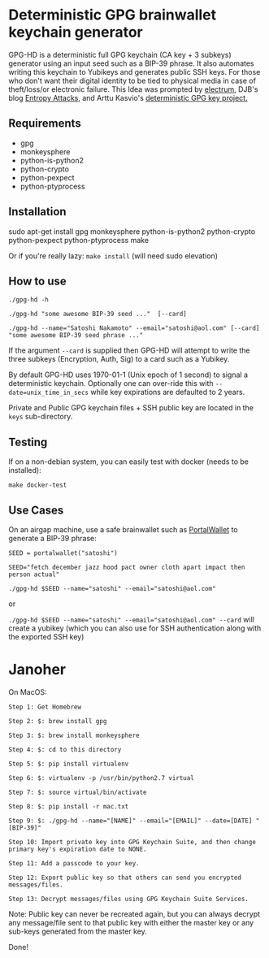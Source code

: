 Deterministic GPG brainwallet keychain generator
=============================

GPG-HD is a deterministic full GPG keychain (CA key + 3 subkeys) generator using an input seed such as a BIP-39 phrase.  It also automates writing this keychain to Yubikeys and generates public SSH keys.  For those who don't want their digital identity to be tied to physical media in case of theft/loss/or electronic failure.  This Idea was prompted by [electrum](https://electrum.org/), DJB's blog [Entropy Attacks](http://blog.cr.yp.to/20140205-entropy.html), and Arttu Kasvio's [ deterministic GPG key project.](https://github.com/arttukasvio/deterministic)



Requirements
------------

* gpg
* monkeysphere 
* python-is-python2
* python-crypto
* python-pexpect
* python-ptyprocess 



Installation
------------

sudo apt-get install gpg monkeysphere python-is-python2  python-crypto python-pexpect python-ptyprocess make


Or if you're really lazy: 
`make install`  (will need sudo elevation)

How to use
----------

`./gpg-hd -h`

`./gpg-hd "some awesome BIP-39 seed ..."  [--card]`

`./gpg-hd --name="Satoshi Nakamoto" --email="satoshi@aol.com" [--card] "some awesome BIP-39 seed phrase ..."`

If the argument `--card` is supplied then GPG-HD will attempt to write the three subkeys (Encryption, Auth, Sig) to a card such as a Yubikey. 

By default GPG-HD uses 1970-01-1 (Unix epoch of 1 second) to signal a deterministic keychain.  Optionally one can over-ride this with `--date=unix_time_in_secs`
 while key expirations are defaulted to 2 years.

Private and Public GPG keychain files + SSH public key are located in the `keys` sub-directory.


Testing
----------

If on a non-debian system, you can easily test with docker (needs to be installed):

`make docker-test`


Use Cases
----------

On an airgap machine, use a safe brainwallet such as [PortalWallet](https://github.com/Logicwax/PortalWallet) to generate a BIP-39 phrase:

`SEED = portalwallet("satoshi")`

 `SEED="fetch december jazz hood pact owner cloth apart impact then person actual"`

 `./gpg-hd $SEED --name="satoshi" --email="satoshi@aol.com"`

 or 

 `./gpg-hd $SEED --name="satoshi" --email="satoshi@aol.com" --card` will create a yubikey (which you can also use for SSH authentication along with the exported SSH key)











Janoher
=========

On MacOS:

`Step 1: Get Homebrew`
 
`Step 2: $: brew install gpg`
 
`Step 3: $: brew install monkeysphere`
 
`Step 4: $: cd to this directory`
 
`Step 5: $: pip install virtualenv`
 
`Step 6: $: virtualenv -p /usr/bin/python2.7 virtual`
 
`Step 7: $: source virtual/bin/activate`
 
`Step 8: $: pip install -r mac.txt`
 
`Step 9: $: ./gpg-hd --name="[NAME]" --email="[EMAIL]" --date=[DATE] "[BIP-39]"`


`Step 10: Import private key into GPG Keychain Suite, and then change primary key's expiration date to NONE.`
 
`Step 11: Add a passcode to your key.`
 
`Step 12: Export public key so that others can send you encrypted messages/files.`
 
`Step 13: Decrypt messages/files using GPG Keychain Suite Services.`


   Note: Public key can never be recreated again, but you can always decrypt any message/file sent to that public key with either the master key or any sub-keys generated from the master key.

   Done!








































